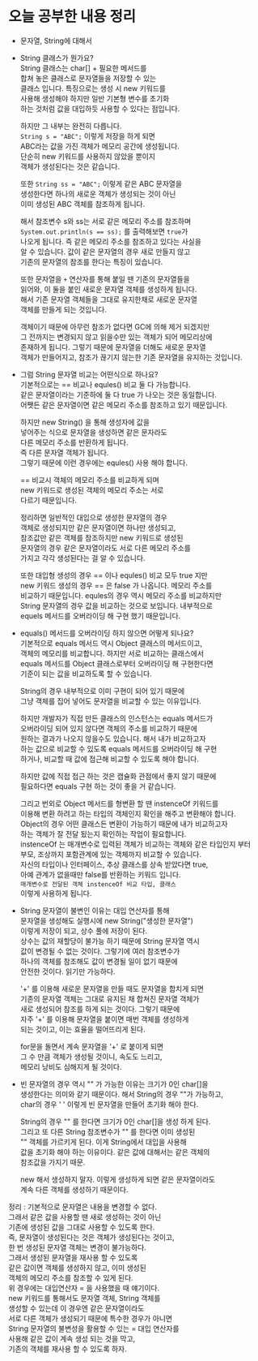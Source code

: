 # 오늘 공부한 내용 정리     
* 문자열, String에 대해서    
* String 클래스가 뭔가요?     
  String 클래스는 char[] + 필요한 메서드를    
  합쳐 놓은 클래스로 문자열들을 저장할 수 있는   
  클래스 입니다. 특징으로는 생성 시 new 키워드를   
  사용해 생성해야 하지만 일반 기본형 변수를 초기화   
  하는 것처럼 값을 대입하듯 사용할 수 있다는 점입니다.    
    
  하지만 그 내부는 완전히 다릅니다.     
  `String s = "ABC";` 이렇게 저장을 하게 되면    
  ABC라는 값을 가진 객체가 메모리 공간에 생성됩니다.    
  단순히 new 키워드를 사용하지 않았을 뿐이지    
  객체가 생성된다는 것은 같습니다.    
    
  또한 `String ss = "ABC";` 이렇게 같은 ABC 문자열을    
  생성한다면 하나의 새로운 객체가 생성되는 것이 아닌     
  이미 생성된 ABC 객체를 참조하게 됩니다.   
    
  해서 참조변수 s와 ss는 서로 같은 메모리 주소를 참조하며     
  `System.out.println(s == ss);` 를 출력해보면 `true`가     
  나오게 됩니다. 즉 같은 메모리 주소를 참조하고 있다는 사실을   
  알 수 있습니다. 값이 같은 문자열의 경우 새로 만들지 않고     
  기존의 문자열의 참조를 한다는 특징이 있습니다.     
    
  또한 문자열을 `+` 연산자를 통해 붙일 땐 기존의 문자열들을    
  읽어와, 이 둘을 붙인 새로운 문자열 객체를 생성하게 됩니다.     
  해서 기존 문자열 객체들을 그대로 유지한채로 새로운 문자열    
  객체를 만들게 되는 것입니다.      
    
  객체이기 때문에 아무런 참조가 없다면 GC에 의해 제거 되겠지만    
  그 전까지는 변경되지 않고 읽을수만 있는 객체가 되어 메모리상에     
  존재하게 됩니다. 그렇기 때문에 문자열을 더해도 새로운 문자열   
  객체가 만들어지고, 참조가 끊기지 않는한 기존 문자열을 유지하는 것입니다.      
    
* 그럼 String 문자열 비교는 어떤식으로 하나요?    
  기본적으로는 == 비교나 equles() 비교 둘 다 가능합니다.     
  같은 문자열이라는 기준하에 둘 다 true 가 나오는 것은 동일합니다.    
  어쨋든 같은 문자열이면 같은 메모리 주소를 참조하고 있기 때문입니다.   
  
  하지만 new String() 을 통해 생성자에 값을       
  넣어주는 식으로 문자열을 생성하면 같은 문자라도     
  다른 메모리 주소를 반환하게 됩니다.     
  즉 다른 문자열 객체가 됩니다.    
  그렇기 때문에 이런 경우에는 equles() 사용 해야 합니다.      
  
  == 비교시 객체의 메모리 주소를 비교하게 되며      
  new 키워드로 생성된 객체의 메모리 주소는 서로    
  다르기 때문입니다.   
  
  정리하면 일반적인 대입으로 생성한 문자열의 경우    
  객체로 생성되지만 같은 문자열이면 하나만 생성되고,     
  참조값만 같은 객체를 참조하지만 new 키워드로 생성된    
  문자열의 경우 같은 문자열이라도 서로 다른 메모리 주소를   
  가지고 각각 생성된다는 걸 알 수 있습니다.      
  
  또한 대입형 생성의 경우 == 이나 equles() 비교 모두 true 지만    
  new 키워드 생성의 경우 == 은 false 가 나옵니다. 메모리 주소를    
  비교하기 때문입니다. equles의 경우 역시 메모리 주소를 비교하지만    
  String 문자열의 경우 값을 비교하는 것으로 보입니다. 내부적으로    
  equels 메서드를 오버라이딩 해 구현 했기 때문입니다.     
  
* equals() 메서드를 오버라이딩 하지 않으면 어떻게 되나요?    
  기본적으로 equals 메서드 역시 Object 클래스의 메서드이고,    
  객체의 메모리를 비교합니다. 하지만 서로 비교하는 클래스에서    
  equals 메서드를 Object 클래스로부터 오버라이딩 해 구현한다면    
  기준이 되는 값을 비교하도록 할 수 있습니다.    
  
  String의 경우 내부적으로 이미 구현이 되어 있기 때문에      
  그냥 객체를 집어 넣어도 문자열을 비교할 수 있는 이유입니다.      
  
  하지만 개발자가 직접 만든 클래스의 인스턴스는 equals 메서드가      
  오버라이딩 되어 있지 않다면 객체의 주소를 비교하기 때문에     
  원하는 결과가 나오지 않을수도 있습니다. 해서 내가 비교하고자    
  하는 값으로 비교할 수 있도록 equals 메서드를 오버라이딩 해 구현    
  하거나, 비교할 때 값에 접근해 비교할 수 있도록 해야 합니다.     
  
  하지만 값에 직접 접근 하는 것은 캡슐화 관점에서 좋지 않기 때문에    
  필요하다면 equals 구현 하는 것이 좋을 거 같습니다.    
  
  그리고 번외로 Object 메서드를 형변환 할 땐 instenceOf 키워드를    
  이용해 변환 하려고 하는 타입의 객체인지 확인을 해주고 변환해야 합니다.    
  Object의 경우 어떤 클래스든 변환이 가능하기 때문에 내가 비교하고자    
  하는 객체가 잘 전달 됬는지 확인하는 작업이 필요합니다.        
  instenceOf 는 매개변수로 입력된 객체가 비교하는 객체와 같은 타입인지 부터    
  부모, 조상까지 포함관계에 있는 객체까지 비교할 수 있습니다.     
  자신의 타입이나 인터페이스, 추상 클래스를 상속 받았다면 true,     
  아예 관계가 없을때만 false를 반환하는 키워드 입니다.       
  `매개변수로 전달된 객체 instenceOf 비교 타입, 클래스`      
  이렇게 사용하게 됩니다.            
  
* String 문자열이 불변인 이유는 대입 연산자를 통해      
  문자열을 생성해도 실행시에 new String("생성한 문자열")    
  이렇게 저장이 되고, 상수 풀에 저장이 된다.    
  상수는 값의 재할당이 불가능 하기 때문에 String 문자열 역시    
  값이 변경될 수 없는 것이다. 그렇기에 여러 참조변수가    
  하나의 객체를 참조해도 값이 변경될 일이 없기 때문에   
  안전한 것이다. 읽기만 가능하다.      
  
  '+' 를 이용해 새로운 문자열을 만들 때도 문자열을 합치게 되면     
  기존의 문자열 객체는 그대로 유지된 채 합쳐진 문자열 객체가    
  새로 생성되어 참조를 하게 되는 것이다. 그렇기 때문에      
  자주 '+' 를 이용해 문자열을 붙이면 매번 객체를 생성하게     
  되는 것이고, 이는 효율을 떨어뜨리게 된다.     
  
  for문을 돌면서 계속 문자열을 '+' 로 붙이게 되면    
  그 수 만큼 객체가 생성될 것이니, 속도도 느리고,   
  메모리 낭비도 심해지게 될 것이다.         
  
* 빈 문자열의 경우 역시 "" 가 가능한 이유는 크기가 0인 char[]을    
  생성한다는 의미와 같기 때문이다. 해서 String의 경우 ""가 가능하고,     
  char의 경우 ' ' 이렇게 빈 문자열을 만들어 초기화 해야 한다.    
  
  String의 경우 "" 를 한다면 크기가 0인 char[]을 생성 하게 된다.     
  그리고 또 다른 String 참조변수가 "" 를 한다면 이미 생성된    
  "" 객체를 가르키게 된다. 이게 String에서 대입을 사용해      
  값을 초기화 해야 하는 이유이다. 같은 값에 대해서는 같은 객체의    
  참조값을 가지기 때문.     
  
  new 해서 생성하지 말자. 이렇게 생성하게 되면 같은 문자열이라도      
  계속 다른 객체를 생성하기 때문이다.        

정리 : 기본적으로 문자열은 내용을 변경할 수 없다.         
       그래서 같은 값을 사용할 땐 새로 생성하는 것이 아닌       
       기존에 생성된 값을 그대로 사용할 수 있도록 한다.       
       즉, 문자열이 생성된다는 것은 객체가 생성된다는 것이고,      
       한 번 생성된 문자열 객체는 변경이 불가능하다.      
       그래서 생성된 문자열을 재사용 할 수 있도록          
       같은 값이면 객체를 생성하지 않고, 이미 생성된       
       객체의 메모리 주소를 참조할 수 있게 된다.      
       위 경우에는 대입연산자 = 을 사용했을 때 얘기이다.      
       new 키워드를 통해서도 문자열 객체, String 객체를       
       생성할 수 있는데 이 경우엔 같은 문자열이라도         
       서로 다른 객체가 생성되기 때문에 특수한 경우가 아니면         
       String 문자열의 불변성을 활용할 수 있는 = 대입 연산자를        
       사용해 같은 값이 계속 생성 되는 것을 막고,         
       기존의 객체를 재사용 할 수 있도록 하자.             
